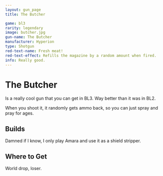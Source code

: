```yaml
---
layout: gun_page
title: The Butcher

game: bl3
rarity: legendary
image: butcher.jpg
gun-name: The Butcher
manufacturer: Hyperion
type: Shotgun
red-text-name: Fresh meat!
red-text-effect: Refills the magazine by a random amount when fired.
info: Really good.
---
```


# The Butcher

Is a really cool gun that you can get in BL3. Way better than it was in BL2.

When you shoot it, it randomly gets ammo back, so you can just spray and pray for ages.

## Builds

Damned if I know, I only play Amara and use it as a shield stripper.

## Where to Get

World drop, loser.